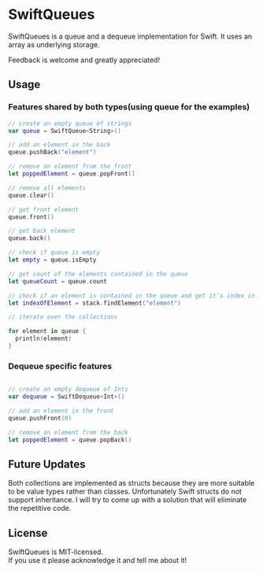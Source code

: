 # SwiftQueues

SwiftQueues is a queue and a dequeue implementation for Swift.
It uses an array as underlying storage.

Feedback is welcome and greatly appreciated!

## Usage

### Features shared by both types(using queue for the examples)
```swift
// create an empty queue of strings
var queue = SwiftQueue<String>()

// add an element in the back
queue.pushBack("element")

// remove an element from the front
let poppedElement = queue.popFront()

// remove all elements
queue.clear()

// get front element
queue.front()

// get back element
queue.back()

// check if queue is empty
let empty = queue.isEmpty

// get count of the elements contained in the queue
let queueCount = queue.count

// check if an element is contained in the queue and get it's index in the stack if present
let indexOfElement = stack.findElement("element")

// iterate over the collections

for element in queue {
  println(element)
}

```

### Dequeue specific features
```swift

// create an empty dequeue of Ints
var dequeue = SwiftDequeue<Int>()

// add an element in the front
queue.pushFront(0)

// remove an element from the back
let poppedElement = queue.popBack()

```

## Future Updates

Both collections are implemented as structs because they are more suitable to be value types rather than classes. Unfortunately Swift structs do not support inheritance. I will try to come up with a solution that will eliminate the repetitive code.

## License
SwiftQueues is MIT-licensed.  
If you use it please acknowledge it and tell me about it!
